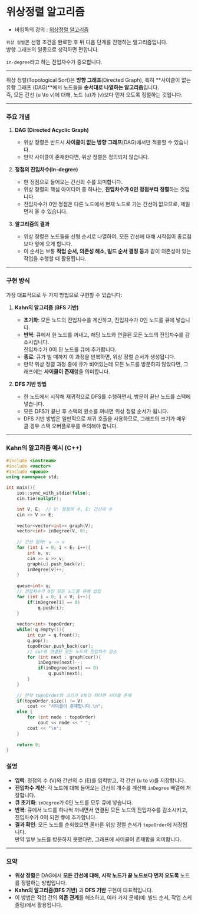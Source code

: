 # 위상정렬 알고리즘
- 바킹독의 강의 : [위상정렬 알고리즘](https://youtu.be/Th-gLZUrd04?si=nSpe5j_IWE20roUe)<br>

`위상 정렬`은 선행 조건을 완료한 후 뒤 다음 단계를 진행하는 알고리즘입니다.<br>
방향 그래프의 일종으로 생각하면 편합니다.<br>

`in-degree`라고 하는 진입차수가 중요합니다.<br>

---

위상 정렬(Topological Sort)은 **방향 그래프**(Directed Graph), 특히 **사이클이 없는 유향 그래프 (DAG)**에서 노드들을 **순서대로 나열하는 알고리즘**입니다.  
즉, 모든 간선 \(u \to v\)에 대해, 노드 \(u\)가 \(v\)보다 먼저 오도록 정렬하는 것입니다.

---

### 주요 개념

1. **DAG (Directed Acyclic Graph)**  
   - 위상 정렬은 반드시 **사이클이 없는 방향 그래프**(DAG)에서만 적용할 수 있습니다.
   - 만약 사이클이 존재한다면, 위상 정렬은 정의되지 않습니다.

2. **정점의 진입차수(In-degree)**  
   - 한 정점으로 들어오는 간선의 수를 의미합니다.
   - 위상 정렬의 핵심 아이디어 중 하나는, **진입차수가 0인 정점부터 정렬**하는 것입니다.
   - 진입차수가 0인 정점은 다른 노드에서 현재 노드로 가는 간선이 없으므로, 제일 먼저 올 수 있습니다.

3. **알고리즘의 결과**  
   - 위상 정렬은 노드들을 선형 순서로 나열하여, 모든 간선에 대해 시작점이 종료점보다 앞에 오게 합니다.
   - 이 순서는 보통 **작업 순서, 의존성 해소, 빌드 순서 결정 등**과 같이 의존성이 있는 작업을 수행할 때 활용됩니다.

---

### 구현 방식

가장 대표적으로 두 가지 방법으로 구현할 수 있습니다:

1. **Kahn의 알고리즘 (BFS 기반)**  
   - **초기화**: 모든 노드의 진입차수를 계산하고, 진입차수가 0인 노드를 큐에 넣습니다.
   - **반복**: 큐에서 한 노드를 꺼내고, 해당 노드와 연결된 모든 노드의 진입차수를 감소시킵니다.  
     진입차수가 0이 된 노드를 큐에 추가합니다.
   - **종료**: 큐가 빌 때까지 이 과정을 반복하면, 위상 정렬 순서가 생성됩니다.
   - 만약 위상 정렬 과정 중에 큐가 비어있는데 모든 노드를 방문하지 않았다면, 그래프에는 **사이클이 존재**함을 의미합니다.

2. **DFS 기반 방법**  
   - 한 노드에서 시작해 재귀적으로 DFS를 수행하면서, 방문이 끝난 노드를 스택에 넣습니다.
   - 모든 DFS가 끝난 후 스택의 원소를 꺼내면 위상 정렬 순서가 됩니다.
   - DFS 기반 방법은 일반적으로 재귀 호출을 사용하므로, 그래프의 크기가 매우 클 경우 스택 오버플로우를 주의해야 합니다.

---

### Kahn의 알고리즘 예시 (C++)

```cpp
#include <iostream>
#include <vector>
#include <queue>
using namespace std;

int main(){
    ios::sync_with_stdio(false);
    cin.tie(nullptr);

    int V, E;  // V: 정점의 수, E: 간선의 수
    cin >> V >> E;
    
    vector<vector<int>> graph(V);
    vector<int> inDegree(V, 0);
    
    // 간선 입력: u -> v
    for (int i = 0; i < E; i++){
        int u, v;
        cin >> u >> v;
        graph[u].push_back(v);
        inDegree[v]++;
    }
    
    queue<int> q;
    // 진입차수가 0인 모든 노드를 큐에 삽입
    for (int i = 0; i < V; i++){
        if(inDegree[i] == 0)
            q.push(i);
    }
    
    vector<int> topoOrder;
    while(!q.empty()){
        int cur = q.front();
        q.pop();
        topoOrder.push_back(cur);
        // cur와 연결된 모든 노드의 진입차수 감소
        for (int next : graph[cur]){
            inDegree[next]--;
            if(inDegree[next] == 0)
                q.push(next);
        }
    }
    
    // 만약 topoOrder의 크기가 V보다 작다면 사이클 존재
    if(topoOrder.size() != V)
        cout << "사이클이 존재합니다.\n";
    else {
        for (int node : topoOrder)
            cout << node << " ";
        cout << "\n";
    }
    
    return 0;
}
```

### 설명

- **입력**: 정점의 수 \(V\)와 간선의 수 \(E\)를 입력받고, 각 간선 \(u to v\)를 저장합니다.
- **진입차수 계산**: 각 노드에 대해 들어오는 간선의 개수를 계산해 `inDegree` 배열에 저장합니다.
- **큐 초기화**: `inDegree`가 0인 노드를 모두 큐에 넣습니다.
- **반복**: 큐에서 노드를 하나씩 꺼내면서 연결된 모든 노드의 진입차수를 감소시키고,  
  진입차수가 0이 되면 큐에 추가합니다.
- **결과 확인**: 모든 노드를 순회했으면 올바른 위상 정렬 순서가 `topoOrder`에 저장됩니다.  
  만약 일부 노드를 방문하지 못했다면, 그래프에 사이클이 존재함을 의미합니다.

---

### 요약

- **위상 정렬**은 DAG에서 **모든 간선에 대해, 시작 노드가 끝 노드보다 먼저 오도록** 노드를 정렬하는 방법입니다.
- **Kahn의 알고리즘(BFS 기반)** 과 **DFS 기반** 구현이 대표적입니다.
- 이 방법은 작업 간의 **의존 관계**를 해소하고, 여러 가지 문제(예: 빌드 순서, 작업 스케줄링)에서 활용됩니다.